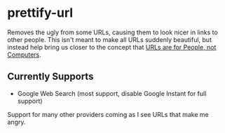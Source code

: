 prettify-url
============

Removes the ugly from some URLs, causing them to look nicer in links to other 
people. This isn't meant to make all URLs suddenly beautiful, but instead help 
bring us closer to the concept that [URLs are for People, not Computers](http://www.not-implemented.com/urls-are-for-people-not-computers/).

Currently Supports
------------------

 * Google Web Search (most support, disable Google Instant for full support)
  
Support for many other providers coming as I see URLs that make me angry. 
